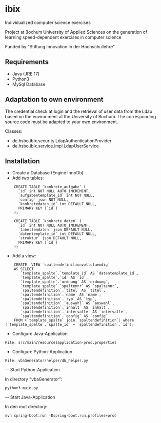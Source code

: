 # ibix
Individualized computer science exercises

Project at Bochum University of Applied Sciences on the generation of learning speed-dependent exercises in computer science

Funded by "Stiftung Innovation in der Hochschullehre"

## Requirements

- Java (JRE 17)
- Python3
- MySql Database

## Adaptation to own environment

The credential check at login and the retrieval of user data from the Ldap based on the environment at the University of Bochum. The corresponding source code must be adapted to your own environment.

Classes:
- de.hsbo.ibix.security.LdapAuthenticationProvider
- de.hsbo.ibix.service.impl.LdapUserService

## Installation
 
- Create a Database (Engine InnoDb)
- Add two tables:

```
	CREATE TABLE `konkrete_aufgabe` (
	  `id` int NOT NULL AUTO_INCREMENT,
	  `aufgabentemplate_id` int NOT NULL,
	  `config` json NOT NULL,
	  `konkretedaten_id` int DEFAULT NULL,
	  PRIMARY KEY (`id`)
	);
	
	CREATE TABLE `konkrete_daten` (
	  `id` int NOT NULL AUTO_INCREMENT,
	  `tabellendaten` json DEFAULT NULL,
	  `datentemplate_id` int DEFAULT NULL,
	  `struktur` json DEFAULT NULL,
	  PRIMARY KEY (`id`)
	);
```

- Add a view:

```
	CREATE  VIEW `spaltendefinitionvollstaendig`
	AS SELECT
	   `template_spalte`.`template_id` AS `datentemplate_id`,
	   `template_spalte`.`id` AS `id`,
	   `template_spalte`.`ordnung` AS `ordnung`,
	   `template_spalte`.`spaltennr` AS `spaltennr`,
	   `spaltendefinition`.`titel` AS `titel`,
	   `spaltendefinition`.`name` AS `name`,
	   `spaltendefinition`.`typ` AS `typ`,
	   `spaltendefinition`.`auswahl` AS `auswahl`,
	   `spaltendefinition`.`inhalt` AS `inhalt`,
	   `spaltendefinition`.`intervalle` AS `intervalle`,
	   `spaltendefinition`.`config` AS `config`
	FROM (`template_spalte` join `spaltendefinition`) where (`template_spalte`.`spalte_id` = `spaltendefinition`.`id`);
```

- Configure Java-Application

```
File: src/main/resourcesapplication-prod.properties
```

- Configure Python-Application

```
File: vbaGenerator/helper/db_helper.py
```

-- Start Python-Application

In directory "vbaGenerator":

```
python3 main.py
```

-- Start Java-Application

In den root directory:

```
mvn spring-boot:run -Dspring-boot.run.profiles=prod
```


